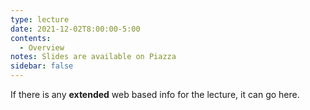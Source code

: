 ```yaml
---
type: lecture
date: 2021-12-02T8:00:00-5:00
contents:
  - Overview
notes: Slides are available on Piazza 
sidebar: false
---
```


If there is any **extended** web based info for the lecture, it can go here.